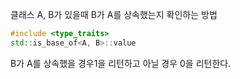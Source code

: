 클래스 A, B가 있을때 B가 A를 상속했는지 확인하는 방법
```cpp
#include <type_traits>
std::is_base_of<A, B>::value
```
B가 A를 상속했을 경우1을 리턴하고 아닐 경우 0을 리턴한다.